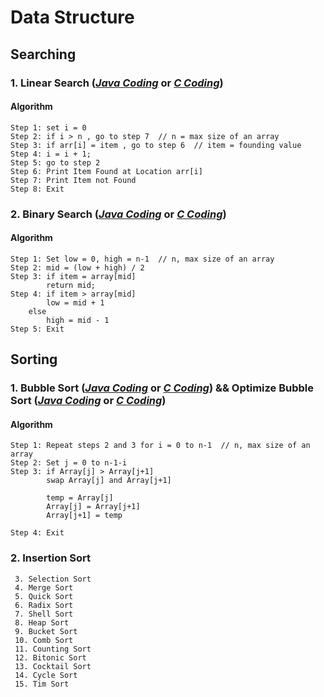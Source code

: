 # Data Structure

## Searching

### 1. Linear Search (***[Java Coding](https://github.com/kaamrul/Data-Structure/blob/master/Searching/LinearSearch.java)*** or ***[C Coding](https://github.com/kaamrul/Data-Structure/blob/master/Searching/LinearSearch.c)***)

#### Algorithm
```
Step 1: set i = 0
Step 2: if i > n , go to step 7  // n = max size of an array
Step 3: if arr[i] = item , go to step 6  // item = founding value
Step 4: i = i + 1;
Step 5: go to step 2
Step 6: Print Item Found at Location arr[i]
Step 7: Print Item not Found
Step 8: Exit
```
### 2. Binary Search (***[Java Coding](https://github.com/kaamrul/Data-Structure/blob/master/Searching/BinarySearch.java)*** or ***[C Coding](https://github.com/kaamrul/Data-Structure/blob/master/Searching/BinarySearch.c)***)

#### Algorithm
```
Step 1: Set low = 0, high = n-1  // n, max size of an array
Step 2: mid = (low + high) / 2
Step 3: if item = array[mid]
		return mid;
Step 4: if item > array[mid]
		low = mid + 1
	else
		high = mid - 1
Step 5: Exit
```

## Sorting

### 1. Bubble Sort (***[Java Coding](https://github.com/kaamrul/Data-Structure/blob/master/Sorting/BubbleSort.java)*** or ***[C Coding](https://github.com/kaamrul/Data-Structure/blob/master/Sorting/BubbleSort.c)***) && Optimize Bubble Sort (***[Java Coding](https://github.com/kaamrul/Data-Structure/blob/master/Sorting/BubbleSortOptimize.java)*** or ***[C Coding](https://github.com/kaamrul/Data-Structure/blob/master/Sorting/BubbleSortOptimize.c)***)

#### Algorithm
```
Step 1: Repeat steps 2 and 3 for i = 0 to n-1  // n, max size of an array
Step 2: Set j = 0 to n-1-i
Step 3: if Array[j] > Array[j+1]
		swap Array[j] and Array[j+1]

		temp = Array[j]
		Array[j] = Array[j+1]
		Array[j+1] = temp

Step 4: Exit
```
### 2. Insertion Sort
```
 3. Selection Sort
 4. Merge Sort
 5. Quick Sort
 6. Radix Sort
 7. Shell Sort
 8. Heap Sort
 9. Bucket Sort
 10. Comb Sort
 11. Counting Sort
 12. Bitonic Sort
 13. Cocktail Sort
 14. Cycle Sort
 15. Tim Sort
```